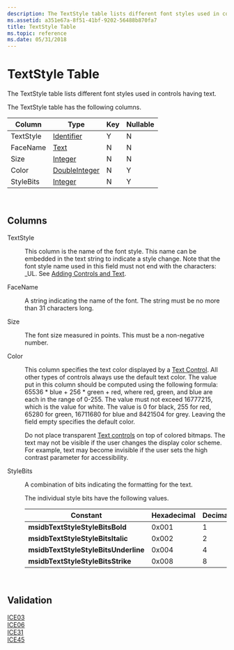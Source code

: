 ```yaml
---
description: The TextStyle table lists different font styles used in controls having text.
ms.assetid: a351e67a-8f51-41bf-9202-56488b870fa7
title: TextStyle Table
ms.topic: reference
ms.date: 05/31/2018
---
```


# TextStyle Table

The TextStyle table lists different font styles used in controls having text.

The TextStyle table has the following columns.



| Column    | Type                               | Key | Nullable |
|-----------|------------------------------------|-----|----------|
| TextStyle | [Identifier](identifier.md)       | Y   | N        |
| FaceName  | [Text](text.md)                   | N   | N        |
| Size      | [Integer](integer.md)             | N   | N        |
| Color     | [DoubleInteger](doubleinteger.md) | N   | Y        |
| StyleBits | [Integer](integer.md)             | N   | Y        |



 

## Columns

<dl> <dt>

<span id="TextStyle"></span><span id="textstyle"></span><span id="TEXTSTYLE"></span>TextStyle
</dt> <dd>

This column is the name of the font style. This name can be embedded in the text string to indicate a style change. Note that the font style name used in this field must not end with the characters: \_UL. See [Adding Controls and Text](adding-controls-and-text.md).

</dd> <dt>

<span id="FaceName"></span><span id="facename"></span><span id="FACENAME"></span>FaceName
</dt> <dd>

A string indicating the name of the font. The string must be no more than 31 characters long.

</dd> <dt>

<span id="Size"></span><span id="size"></span><span id="SIZE"></span>Size
</dt> <dd>

The font size measured in points. This must be a non-negative number.

</dd> <dt>

<span id="Color"></span><span id="color"></span><span id="COLOR"></span>Color
</dt> <dd>

This column specifies the text color displayed by a [Text Control](text-control.md). All other types of controls always use the default text color. The value put in this column should be computed using the following formula: 65536 \* blue + 256 \* green + red, where red, green, and blue are each in the range of 0-255. The value must not exceed 16777215, which is the value for white. The value is 0 for black, 255 for red, 65280 for green, 16711680 for blue and 8421504 for grey. Leaving the field empty specifies the default color.

Do not place transparent [Text controls](text-control.md) on top of colored bitmaps. The text may not be visible if the user changes the display color scheme. For example, text may become invisible if the user sets the high contrast parameter for accessibility.

</dd> <dt>

<span id="StyleBits"></span><span id="stylebits"></span><span id="STYLEBITS"></span>StyleBits
</dt> <dd>

A combination of bits indicating the formatting for the text.

The individual style bits have the following values.



| Constant                             | Hexadecimal | Decimal | Style      |
|--------------------------------------|-------------|---------|------------|
| **msidbTextStyleStyleBitsBold**      | 0x001       | 1       | Bold       |
| **msidbTextStyleStyleBitsItalic**    | 0x002       | 2       | Italic     |
| **msidbTextStyleStyleBitsUnderline** | 0x004       | 4       | Underline  |
| **msidbTextStyleStyleBitsStrike**    | 0x008       | 8       | Strike out |



 

</dd> </dl>

## Validation

<dl>

[ICE03](ice03.md)  
[ICE06](ice06.md)  
[ICE31](ice31.md)  
[ICE45](ice45.md)  
</dl>

 

 



